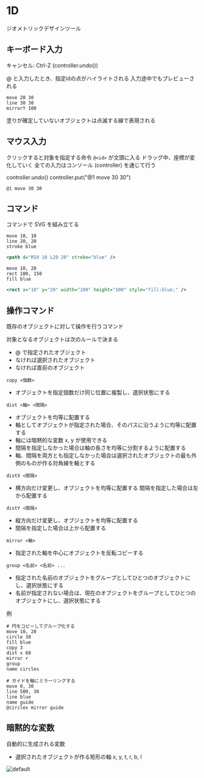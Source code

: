 # 1D

ジオメトリックデザインツール

## キーボード入力

キャンセル: Ctrl-Z (controller.undo())

@ と入力したとき、指定idの点がハイライトされる
入力途中でもプレビューされる

```
move 20 30
line 30 30
mirrorY 100
```

塗りが確定していないオブジェクトは点滅する線で表現される

## マウス入力

クリックすると対象を指定する命令 `@<id>` が文頭に入る
ドラッグ中、座標が変化していく
全ての入力はコンソール (controller) を通じて行う

controller.undo()
controller.put("@1 move 30 30")

```
@1 move 30 30
```

## コマンド

コマンドで SVG を組み立てる

```
move 10, 10
line 20, 20
stroke blue
```

```svg
<path d="M10 10 L20 20" stroke="blue" />
```

```
move 10, 20
rect 100, 150
fill blue
```

```svg
<rect x="10" y="20" width="100" height="100" style="fill:blue;" />
```

## 操作コマンド

既存のオブジェクトに対して操作を行うコマンド

対象となるオブジェクトは次のルールで決まる

- @ で指定されたオブジェクト
- なければ選択されたオブジェクト
- なければ直前のオブジェクト

```
copy <個数>
```

- オブジェクトを指定個数だけ同じ位置に複製し、選択状態にする

```
dist <軸> <間隔>
```

- オブジェクトを均等に配置する
- 軸としてオブジェクトが指定された場合、そのパスに沿うように均等に配置する
- 軸には暗黙的な変数 x, y が使用できる
- 間隔を指定しなかった場合は軸の長さを均等に分割するように配置する
- 軸、間隔を両方とも指定しなかった場合は選択されたオブジェクトの最も外側のものが作る対角線を軸とする


```
distX <間隔>
```

- 横方向だけ変更し、オブジェクトを均等に配置する
間隔を指定した場合は左から配置する

```
distY <間隔>
```

- 縦方向だけ変更し、オブジェクトを均等に配置する
- 間隔を指定した場合は上から配置する

```
mirror <軸>
```

- 指定された軸を中心にオブジェクトを反転コピーする

```
group <名前> <名前> ...
```

- 指定された名前のオブジェクトをグループとしてひとつのオブジェクトにし、選択状態にする
- 名前が指定されない場合は、現在のオブジェクトをグループとしてひとつのオブジェクトにし、選択状態にする

例

```
# 円をコピーしてグループ化する
move 10, 20
circle 30
fill blue
copy 3
dist x 60
mirror r
group
name circles

# ガイドを軸にミラーリングする
move 0, 30
line 500, 30
line blue
name guide
@circles mirror guide
```

## 暗黙的な変数

自動的に生成される変数

- 選択されたオブジェクトが作る矩形の軸 x, y, t, r, b, l

![default](https://cloud.githubusercontent.com/assets/5355966/20027562/c79e41a4-a35a-11e6-94bd-a75d631e5a91.png)

